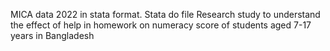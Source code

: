 MICA data 2022 in stata format.
Stata do file
Research study to understand the effect of help in homework on numeracy score of students aged 7-17 years in Bangladesh
